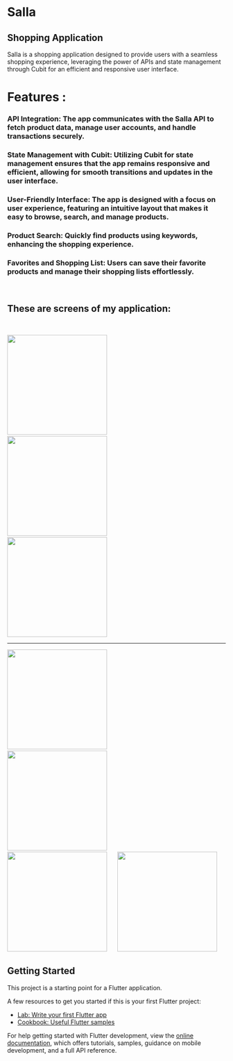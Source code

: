 # Salla
## Shopping Application
Salla is a shopping application designed to provide users with a seamless shopping experience, leveraging the power of APIs and state management through Cubit for an efficient and responsive user interface.

# Features :
### API Integration: The app communicates with the Salla API to fetch product data, manage user accounts, and handle transactions securely.
### State Management with Cubit: Utilizing Cubit for state management ensures that the app remains responsive and efficient, allowing for smooth transitions and updates in the user interface.
### User-Friendly Interface: The app is designed with a focus on user experience, featuring an intuitive layout that makes it easy to browse, search, and manage products.
### Product Search: Quickly find products using keywords, enhancing the shopping experience.
### Favorites and Shopping List: Users can save their favorite products and manage their shopping lists effortlessly.

&nbsp;

## These are screens of my application:
&nbsp;
<p>
  <img src="https://github.com/user-attachments/assets/74d7b051-c228-4bb0-bea2-7b9e3204991c" width="230" style="margin-right: 20;"/>
  &nbsp;
  <img src="https://github.com/user-attachments/assets/8ee70dd2-1cbb-4f76-b0e1-3422c5d4c5cf" width="230" style="margin-right: 20;" />
   &nbsp;
  <img src="https://github.com/user-attachments/assets/e0aab4aa-cdbd-475e-9b91-e2bcab04cd3c" width="230" style="margin-right: 20;" />
   <hr/>
  <img src="https://github.com/user-attachments/assets/0037480d-2635-443e-a680-530b8f1f0f3f" width="230" style="margin-right: 20;" />
   &nbsp;
  <img src="https://github.com/user-attachments/assets/66a31f74-1329-408c-b684-7fff217f25d3" width="230" style="margin-right: 20;" />
  &nbsp;
  <img src="https://github.com/user-attachments/assets/de238d33-634a-47a8-bc8c-e19ec9732990" width="230" style="margin-right: 20;" />
  
  <img src="https://github.com/user-attachments/assets/4b06402a-c238-4c73-a325-137d01104dd5" width="230" />

</p>



## Getting Started

This project is a starting point for a Flutter application.

A few resources to get you started if this is your first Flutter project:

- [Lab: Write your first Flutter app](https://docs.flutter.dev/get-started/codelab)
- [Cookbook: Useful Flutter samples](https://docs.flutter.dev/cookbook)

For help getting started with Flutter development, view the
[online documentation](https://docs.flutter.dev/), which offers tutorials,
samples, guidance on mobile development, and a full API reference.
